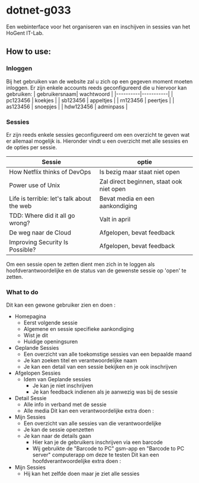 # dotnet-g033
Een webinterface voor het organiseren van en inschijven in sessies van het HoGent IT-Lab.

## How to use:
### Inloggen
Bij het gebruiken van de website zal u zich op een gegeven moment moeten inloggen. Er zijn enkele accounts reeds geconfigureerd die u hiervoor kan gebruiken:
| gebruikersnaam| wachtwoord |
|----------|-----------|
| pc123456 | koekjes   |
| sb123456 | appeltjes |
| rn123456 | peertjes  |
| as123456 | snoepjes  |
| hdw123456 | adminpass |

### Sessies
Er zijn reeds enkele sessies geconfigureerd om een overzicht te geven wat er allemaal mogelijk is. Hieronder vindt u een overzicht met alle sessies en de opties per sessie.

| Sessie                        | optie |
|-------------------------------|-------|
| How Netflix thinks of DevOps  | Is bezig maar staat niet open |
| Power use of Unix             | Zal direct beginnen, staat ook niet open |
| Life is terrible: let's talk about the web | Bevat media en een aankondiging |
| TDD: Where did it all go wrong? | Valt in april |
| De weg naar de Cloud | Afgelopen, bevat feedback |
| Improving Security Is Possible? | Afgelopen, bevat feedback |

Om een sessie open te zetten dient men zich in te loggen als hoofdverantwoordelijke en de status van de gewenste sessie op 'open' te zetten.
### What to do
Dit kan een gewone gebruiker zien en doen :
- Homepagina
  - Eerst volgende sessie
  - Algemene en sessie specifieke aankondiging
  - Wist je dit
  - Huidige openingsuren
- Geplande Sessies
  - Een overzicht van alle toekomstige sessies van een bepaalde maand
  - Je kan zoeken titel en verantwoordelijke naam
  - Je kan een detail van een sessie bekijken en je ook inschrijven
- Afgelopen Sessies
  - Idem van Geplande sessies
    - Je kan je niet inschrijven
    - Je kan feedback indienen als je aanwezig was bij de sessie
- Detail Sessie
  - Alle info in verband met de sessie
  - Alle media
Dit kan een verantwoordelijke extra doen : 
- Mijn Sessies
  - Een overzicht van alle sessies van die verantwoordelijke 
  - Je kan de sessie openzetten 
  - Je kan naar de details gaan
    - Hier kan je de gebruikers inschrijven via een barcode
    - Wij gebruikte de "Barcode to PC" gsm-app en "Barcode to PC server" computerapp om deze te testen
Dit kan een hoofdverantwoordelijke extra doen :
- Mijn Sessies
  - Hij kan het zelfde doen maar je ziet alle sessies
    
 
